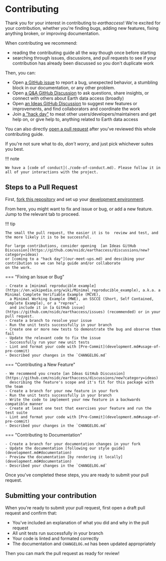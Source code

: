 # Contributing

Thank you for your interest in contributing to _earthaccess_! We're excited for your contribution,
whether you're finding bugs, adding new features, fixing anything broken, or improving documentation.

When contributing we recommend:

- reading the contributing guide all the way though once before starting
- searching through issues, discussions, and pull requests to see if your contribution has already been discussed
  so you don't duplicate work

Then, you can:

- Open [a GitHub issue](https://github.com/nsidc/earthaccess/issues) to report a bug, unexpected behavior, a stumbling block in our documentation, or any
  other problem.
- Open [a Q&A GitHub Discussion](https://github.com/nsidc/earthaccess/discussions/categories/new?category=q-a) to ask
  questions, share insights, or connect with others about Earth data access (broadly)
- Open [an Ideas GitHub Discussion](https://github.com/nsidc/earthaccess/discussions/new?category=ideas) to suggest
  new features or improvements, and find collaborators and coordinate the work
- Join [a "hack day"](our-meet-ups.md) to meat other users/developers/maintainers and get help on, or give help to,
  anything related to Earth data access

You can also directly [open a pull request](#steps-to-a-pull-request) after you've reviewed this whole contributing guide.

If you're not sure what to do, _don't worry_, and just pick whichever suites you best.

!!! note
  
    We have a [code of conduct](./code-of-conduct.md). Please follow it in all of your interactions with the project.

## Steps to a Pull Request

First, [fork this repository](https://github.com/nsidc/earthaccess/fork) and set up your [development environment](./development.md).

From here, you might want to fix and issue or bug, or add a new feature. Jump to the
relevant tab to proceed.

!!! tip

    The small the pull request, the easier it is to  review and test, and the more likely it is to be successful.

    For large contributions, consider opening  [an Ideas GitHub Discussion](https://github.com/nsidc/earthaccess/discussions/new?category=ideas)
    or [coming to a "hack day"](our-meet-ups.md) and descibing your contribution so we can help guide and/or collaborate
    on the work.

=== "Fixing an Issue or Bug"

    - Create a [minimal reproducible example](https://en.wikipedia.org/wiki/Minimal_reproducible_example), a.k.a. a Minimal Complete Verifiable Example (MCVE),
      a Minimal Working Example (MWE), an SSCCE (Short, Self Contained, Complete Example), or a "reprex",
      and include it in [a GitHub issue](https://github.com/nsidc/earthaccess/issues) (recommended) or in your pull request.
    - Create a branch to resolve your issue
    - Run the unit tests successfully in your branch
    - Create one or more new tests to demonstrate the bug and observe them fail
    - Update the relevant code to fix the issue
    - Successfully run your new unit tests
    - Lint and format your code with [Pre-Commit](development.md#usage-of-pre-commit)
    - Described your changes in the `CHANGELOG.md`

=== "Contributing a New Feature"

    - We recommend you create [an Ideas GitHub Discussion](https://github.com/nsidc/earthaccess/discussions/new?category=ideas)
      describing the feature's scope and it's fit for this package with the team
    - Create a branch for your new feature in your fork
    - Run the unit tests successfully in your branch
    - Write the code to implement your new feature in a backwards compatible manner
    - Create at least one test that exercises your feature and run the test suite
    - Lint and format your code with [Pre-Commit](development.md#usage-of-pre-commit)
    - Described your changes in the `CHANGELOG.md`

=== "Contributing to Documentation"

    - Create a branch for your documentation changes in your fork
    - Update the documentation [following our style guide](development.md#documentation)
    - Preview the documentation [by rendering it locally](development.md#documentation)
    - Described your changes in the `CHANGELOG.md`

Once you've completed these steps, you are ready to submit your pull request.

## Submitting your contribution

When you're ready to submit your pull request, first open a draft pull request and confirm that:

- You've included an explanation of what you did and why in the pull request
- All unit tests run successfully in your branch
- Your code is linted and formated correctly
- The documentation and `CHANGELOG.md` has been updated appropriately

Then you can mark the pull request as ready for review!
